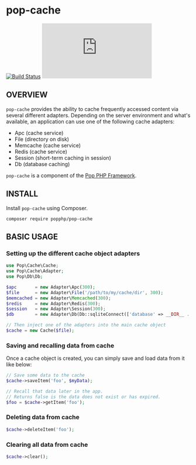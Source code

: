 pop-cache
=========


[![Build Status](https://github.com/popphp/pop-cache/workflows/phpunit/badge.svg)](https://github.com/popphp/pop-cache/actions)
[![Coverage Status](http://cc.popphp.org/coverage.php?comp=pop-cache)](http://cc.popphp.org/pop-cache/)

OVERVIEW
--------
`pop-cache` provides the ability to cache frequently accessed content via several different adapters.
Depending on the server environment and what's available, an application can use one of the following
cache adapters:

* Apc (cache service)
* File (directory on disk)
* Memcache (cache service)
* Redis (cache service)
* Session (short-term caching in session)
* Db (database caching)

`pop-cache` is a component of the [Pop PHP Framework](http://www.popphp.org/).

INSTALL
-------

Install `pop-cache` using Composer.

    composer require popphp/pop-cache

BASIC USAGE
-----------

### Setting up the different cache object adapters

```php
use Pop\Cache\Cache;
use Pop\Cache\Adapter;
use Pop\Db\Db;

$apc       = new Adapter\Apc(300);
$file      = new Adapter\File('/path/to/my/cache/dir', 300);
$memcached = new Adapter\Memcached(300);
$redis     = new Adapter\Redis(300);
$session   = new Adapter\Session(300);
$db        = new Adapter\Db(Db::sqliteConnect(['database' => __DIR__ . '/tmp/cache.sqlite']), 300)

// Then inject one of the adapters into the main cache object
$cache = new Cache($file);
```

### Saving and recalling data from cache

Once a cache object is created, you can simply save and load data from it like below:

```php
// Save some data to the cache
$cache->saveItem('foo', $myData);

// Recall that data later in the app.
// Returns false is the data does not exist or has expired.
$foo = $cache->getItem('foo');
```

### Deleting data from cache

```php
$cache->deleteItem('foo');
```

### Clearing all data from cache

```php
$cache->clear();
```
